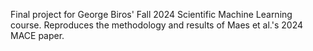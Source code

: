 Final project for George Biros' Fall 2024 Scientific Machine Learning course. Reproduces the methodology and results of Maes et al.'s 2024 MACE paper.
